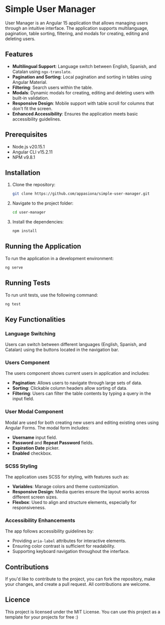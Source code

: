 
# Simple User Manager

User Manager is an Angular 15 application that allows managing users through an intuitive interface. The application supports multilanguage, pagination, table sorting, filtering, and modals for creating, editing and deleting users.

## Features

- **Multilingual Support**: Language switch between English, Spanish, and Catalan using `ngx-translate`.
- **Pagination and Sorting**: Local pagination and sorting in tables using Angular Material.
- **Filtering**: Search users within the table.
- **Modals**: Dynamic modals for creating, editing and deleting users with built-in validation.
- **Responsive Design**: Mobile support with table scroll for columns that don't fit the screen.
- **Enhanced Accessibility**: Ensures the application meets basic accessibility guidelines.

## Prerequisites

- Node.js v20.15.1
- Angular CLI v15.2.11
- NPM v9.8.1

## Installation

1. Clone the repository:
    ```bash
    git clone https://github.com/appasiona/simple-user-manager.git
    ```
2. Navigate to the project folder:
    ```bash
    cd user-manager
    ```
3. Install the dependencies:
    ```bash
    npm install
    ```

## Running the Application

To run the application in a development environment:

```bash
ng serve
```

## Running Tests

To run unit tests, use the following command:

```bash
ng test
```

## Key Functionalities

### Language Switching
Users can switch between different languages (English, Spanish, and Catalan) using the buttons located in the navigation bar.

### Users Component
The users component shows current users in application and includes:
- **Pagination**: Allows users to navigate through large sets of data.
- **Sorting**: Clickable column headers allow sorting of data.
- **Filtering**: Users can filter the table contents by typing a query in the input field.

### User Modal Component
Modal are used for both creating new users and editing existing ones using Angular Forms. The modal form includes:
- **Username** input field.
- **Password** and **Repeat Password** fields.
- **Expiration Date** picker.
- **Enabled** checkbox.

### SCSS Styling
The application uses SCSS for styling, with features such as:
- **Variables**: Manage colors and theme customization.
- **Responsive Design**: Media queries ensure the layout works across different screen sizes.
- **Flexbox**: Used to align and structure elements, especially for responsiveness.
  
### Accessibility Enhancements
The app follows accessibility guidelines by:
- Providing `aria-label` attributes for interactive elements.
- Ensuring color contrast is sufficient for readability.
- Supporting keyboard navigation throughout the interface.

## Contributions

If you'd like to contribute to the project, you can fork the repository, make your changes, and create a pull request. All contributions are welcome.


## Licence

This project is licensed under the MIT License. You can use this project as a template for your projects for free :)

